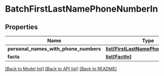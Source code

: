 # BatchFirstLastNamePhoneNumberIn

## Properties
Name | Type | Description | Notes
------------ | ------------- | ------------- | -------------
**personal_names_with_phone_numbers** | [**list[FirstLastNamePhoneNumberIn]**](FirstLastNamePhoneNumberIn.md) |  | [optional] 
**facts** | [**list[FactIn]**](FactIn.md) |  | [optional] 

[[Back to Model list]](../README.md#documentation-for-models) [[Back to API list]](../README.md#documentation-for-api-endpoints) [[Back to README]](../README.md)


